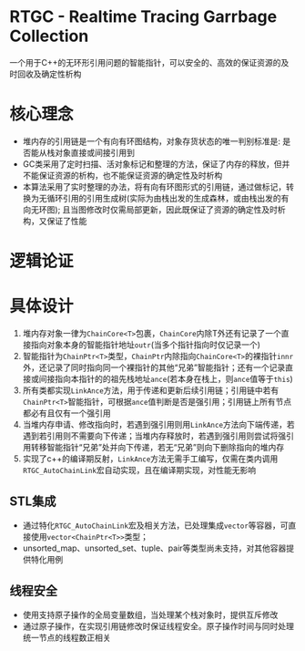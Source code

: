 # RTGC - Realtime Tracing Garrbage Collection
一个用于C++的无环形引用问题的智能指针，可以安全的、高效的保证资源的及时回收及确定性析构
# 核心理念
* 堆内存的引用链是一个有向有环图结构，对象存货状态的唯一判别标准是: 是否能从栈对象直接或间接引用到
* GC类采用了定时扫描、活对象标记和整理的方法，保证了内存的释放，但并不能保证资源的析构，也不能保证资源的确定性及时析构
* 本算法采用了实时整理的办法，将有向有环图形式的引用链，通过做标记，转换为无循环引用的引用生成树(实际为由栈出发的生成森林，或由栈出发的有向无环图); 且当图修改时仅需局部更新，因此既保证了资源的确定性及时析构，又保证了性能
# 逻辑论证
# 具体设计
1. 堆内存对象一律为```ChainCore<T>```包裹，```ChainCore```内除T外还有记录了一个直接指向对象本身的智能指针地址```outr```(当多个指针指向时仅记录一个)
2. 智能指针为```ChainPtr<T>```类型，```ChainPtr```内除指向```ChainCore<T>```的裸指针```innr```外，还记录了同时指向同一个裸指针的其他“兄弟”智能指针；还有一个记录直接或间接指向本指针的的祖先栈地址```ance```(若本身在栈上，则```ance```值等于```this```)
3. 所有类都实现```LinkAnce```方法，用于传递和更新后续引用链；引用链中若有```ChainPtr<T>```智能指针，可根据```ance```值判断是否是强引用；引用链上所有节点都必有且仅有一个强引用
4. 当堆内存申请、修改指向时，若遇到强引用则用```LinkAnce```方法向下端传递，若遇到若引用则不需要向下传递；当堆内存释放时，若遇到强引用则尝试将强引用转移智能指针“兄弟”处并向下传递，若无“兄弟”则向下删除指向的堆内存
5. 实现了c++的编译期反射，```LinkAnce```方法无需手工编写，仅需在类内调用```RTGC_AutoChainLink```宏自动实现，且在编译期实现，对性能无影响
## STL集成
* 通过特化```RTGC_AutoChainLink```宏及相关方法，已处理集成```vector```等容器，可直接使用```vector<ChainPtr<T>>```类型；
* unsorted_map、unsorted_set、tuple、pair等类型尚未支持，对其他容器提供特化用例
## 线程安全
* 使用支持原子操作的全局变量数组，当处理某个栈对象时，提供互斥修改
* 通过原子操作，在实现引用链修改时保证线程安全。原子操作时间与同时处理统一节点的线程数正相关